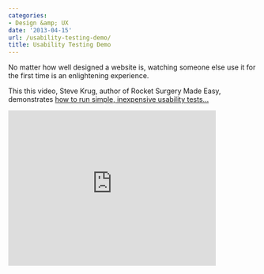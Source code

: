 ```yaml
---
categories:
- Design &amp; UX
date: '2013-04-15'
url: /usability-testing-demo/
title: Usability Testing Demo
---
```


No matter how well designed a website is, watching someone else use it for the first time is an enlightening experience.

This this video, Steve Krug, author of Rocket Surgery Made Easy, demonstrates <a href="https://www.youtube.com/watch?v=QckIzHC99Xc">how to run simple, inexpensive usability tests...</a>

<iframe width="420" height="315" src="https://www.youtube.com/embed/QckIzHC99Xc" frameborder="0" allowfullscreen></iframe>